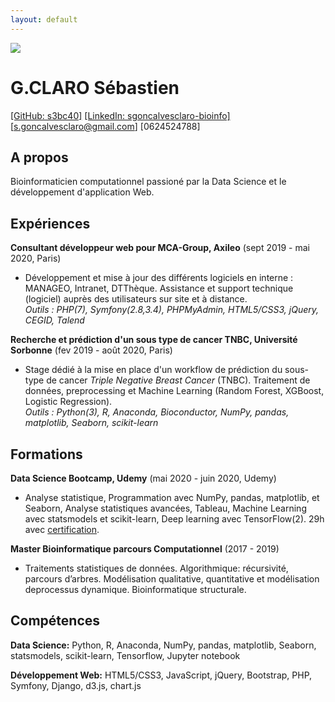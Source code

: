 ```yaml
---
layout: default
---
```


![](../assets/images/img_avatar3.png)

G.CLARO Sébastien
=================

[[GitHub: s3bc40]](https://github.com/s3bc40)
[[LinkedIn: sgoncalvesclaro-bioinfo]](https://www.linkedin.com/in/sgoncalvesclaro-bioinfo/)
[[s.goncalvesclaro@gmail.com]](s.goncalvesclaro@gmail.com)
[0624524788]

A propos
--------

Bioinformaticien computationnel passioné par la Data Science et le développement d'application Web.

Expériences
----------
**Consultant développeur web pour MCA-Group, Axileo** (sept 2019 - mai 2020, Paris)

+ Développement et mise à jour des différents logiciels en interne : MANAGEO, Intranet, DTThèque. Assistance et support technique (logiciel) auprès des utilisateurs sur site et à distance.  
*Outils : PHP(7), Symfony(2.8,3.4), PHPMyAdmin, HTML5/CSS3, jQuery, CEGID, Talend*

**Recherche et prédiction d'un sous type de cancer TNBC, Université Sorbonne** (fev 2019 - août 2020, Paris)

+ Stage dédié à la mise en place d'un workflow de prédiction du sous-type de cancer *Triple Negative Breast Cancer* (TNBC). Traitement de données, preprocessing et Machine Learning (Random Forest, XGBoost, Logistic Regression).  
*Outils : Python(3), R, Anaconda, Bioconductor, NumPy, pandas, matplotlib, Seaborn, scikit-learn*

Formations
---------
**Data Science Bootcamp, Udemy** (mai 2020 - juin 2020, Udemy)

+ Analyse statistique, Programmation avec NumPy, pandas, matplotlib, et Seaborn, Analyse statistiques avancées, Tableau, Machine Learning avec statsmodels et scikit-learn, Deep learning avec TensorFlow(2). 29h avec [certification](../assets/pdf/certif_DS.pdf).

**Master Bioinformatique parcours Computationnel** (2017 - 2019)

+ Traitements statistiques de données. Algorithmique: récursivité, parcours d’arbres. Modélisation qualitative, quantitative et modélisation deprocessus dynamique. Bioinformatique structurale.

Compétences
---------
**Data Science:** Python, R, Anaconda, NumPy, pandas, matplotlib, Seaborn, statsmodels, scikit-learn, Tensorflow, Jupyter notebook

**Développement Web:** HTML5/CSS3, JavaScript, jQuery, Bootstrap, PHP, Symfony, Django, d3.js, chart.js

